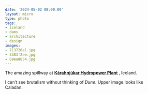 ```yaml
---
date: '2024-05-02 08:00:00'
layout: micro
type: photo
tags:
- iceland
- dams
- architecture
- design
images:
- 713726e1.jpg
- 3383f2ee.jpg
- 69ea8834.jpg
---
```


The amazing spillway at **[Kárahnjúkar Hydropower Plant](https://en.wikipedia.org/wiki/K%C3%A1rahnj%C3%BAkar_Hydropower_Plant)** , Iceland.

I can’t see brutalism without thinking of _Dune_. Upper image looks like Caladan.
